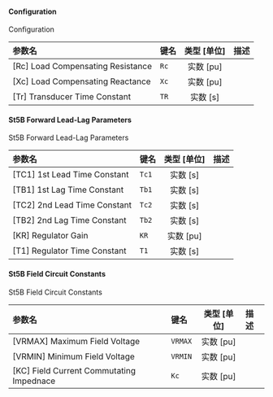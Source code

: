 <!--
DO NOT EDIT THIS FILE DIRECTLY.
This file is generated by tools/comp-docs.js.
All changes will be overwritten by regeneration.
-->

<slot class="model-parameters">

#### Configuration

Configuration

| 参数名 | 键名 | 类型 [单位] | 描述 |
|:------ |:---- |:-----------:|:---- |
| \[Rc\] Load Compensating Resistance | `Rc` | 实数 [pu] |  |
| \[Xc\] Load Compensating Reactance | `Xc` | 实数 [pu] |  |
| \[Tr\] Transducer Time Constant | `TR` | 实数 [s] |  |

#### St5B Forward Lead\-Lag Parameters

St5B Forward Lead-Lag Parameters

| 参数名 | 键名 | 类型 [单位] | 描述 |
|:------ |:---- |:-----------:|:---- |
| \[TC1\] 1st Lead Time Constant | `Tc1` | 实数 [s] |  |
| \[TB1\] 1st Lag Time Constant | `Tb1` | 实数 [s] |  |
| \[TC2\] 2nd Lead Time Constant | `Tc2` | 实数 [s] |  |
| \[TB2\] 2nd Lag Time Constant | `Tb2` | 实数 [s] |  |
| \[KR\] Regulator Gain | `KR` | 实数 [pu] |  |
| \[T1\] Regulator Time Constant | `T1` | 实数 [s] |  |

#### St5B Field Circuit Constants

St5B Field Circuit Constants

| 参数名 | 键名 | 类型 [单位] | 描述 |
|:------ |:---- |:-----------:|:---- |
| \[VRMAX\] Maximum Field Voltage | `VRMAX` | 实数 [pu] |  |
| \[VRMIN\] Minimum Field Voltage | `VRMIN` | 实数 [pu] |  |
| \[KC\] Field Current Commutating Impednace | `Kc` | 实数 [pu] |  |


</slot>

